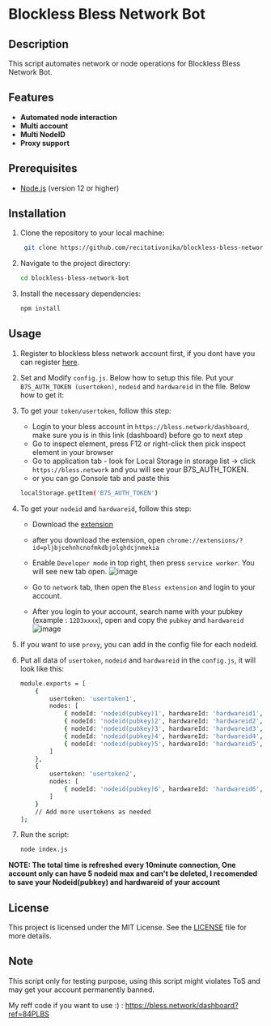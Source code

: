 # Blockless Bless Network Bot 

## Description
This script automates network or node operations for Blockless Bless Network Bot.

## Features
- **Automated node interaction**
- **Multi account**
- **Multi NodeID**
- **Proxy support**

## Prerequisites
- [Node.js](https://nodejs.org/) (version 12 or higher)

## Installation

1. Clone the repository to your local machine:
   ```bash
	git clone https://github.com/recitativonika/blockless-bless-network-bot.git
   ```
2. Navigate to the project directory:
	```bash
	cd blockless-bless-network-bot
	```
3. Install the necessary dependencies:
	```bash
	npm install
	```

## Usage
1. Register to blockless bless network account first, if you dont have you can register [here](https://bless.network/dashboard?ref=84PLBS).
2. Set and Modify `config.js`. Below how to setup this file. Put your `B7S_AUTH_TOKEN (usertoken)`, `nodeid` and `hardwareid` in the file. Below how to get it:
3. To get your `token/usertoken`, follow this step:
	- Login to your bless account in `https://bless.network/dashboard`, make sure you is in this link (dashboard) before go to next step
	- Go to inspect element, press F12 or right-click then pick inspect element in your browser
	- Go to application tab - look for Local Storage in storage list -> click `https://bless.network` and you will see your B7S_AUTH_TOKEN.
	- or you can go Console tab and paste this 
	```bash
	localStorage.getItem('B7S_AUTH_TOKEN')
	```
4. To get your `nodeid` and `hardwareid`, follow this step:
	- Download the [extension](https://chromewebstore.google.com/detail/bless/pljbjcehnhcnofmkdbjolghdcjnmekia)
	- after you download the extension, open `chrome://extensions/?id=pljbjcehnhcnofmkdbjolghdcjnmekia`
  	- Enable `Developer mode` in top right, then press `service worker`. You will see new tab open.
    ![image](https://github.com/user-attachments/assets/63151405-cd49-4dff-9eec-a787a9aa3144)

	- Go to `network` tab, then open the `Bless extension` and login to your account.
  	- After you login to your account, search name with your pubkey (example : `12D3xxxx`), open and copy the `pubkey` and `hardwareid`
![image](https://github.com/user-attachments/assets/70bcb0c6-9c47-4c81-9bf4-a55ab912fba6)
5. If you want to use `proxy`, you can add in the config file for each nodeid.
6. Put all data of `usertoken`, `nodeid` and `hardwareid` in the `config.js`, it will look like this:
	```bash
	module.exports = [
	    {
	        usertoken: 'usertoken1',
	        nodes: [
	            { nodeId: 'nodeid(pubkey)1', hardwareId: 'hardwareid1', proxy: 'proxy1' },
	            { nodeId: 'nodeid(pubkey)2', hardwareId: 'hardwareid2', proxy: 'proxy2' },
	            { nodeId: 'nodeid(pubkey)3', hardwareId: 'hardwareid3', proxy: 'proxy3' },
	            { nodeId: 'nodeid(pubkey)4', hardwareId: 'hardwareid4', proxy: 'proxy4' },
	            { nodeId: 'nodeid(pubkey)5', hardwareId: 'hardwareid5', proxy: 'proxy5' }
	        ]
	    },
	    {
	        usertoken: 'usertoken2',
	        nodes: [
	            { nodeId: 'nodeid(pubkey)6', hardwareId: 'hardwareid6', proxy: 'proxy6' }
	        ]
	    }
	    // Add more usertokens as needed
	];
	```

5. Run the script:
	```bash
	node index.js
	```
**NOTE: The total time is refreshed every 10minute connection, One account only can have 5 nodeid max and can't be deleted, I recomended to save your Nodeid(pubkey) and hardwareid of your account**

## License
This project is licensed under the MIT License. See the [LICENSE](LICENSE) file for more details.

## Note
This script only for testing purpose, using this script might violates ToS and may get your account permanently banned.

My reff code if you want to use :) : 
https://bless.network/dashboard?ref=84PLBS
